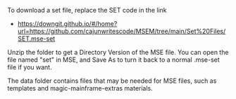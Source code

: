 To download a set file, replace the SET code in the link
* https://downgit.github.io/#/home?url=https://github.com/cajunwritescode/MSEM/tree/main/Set%20Files/SET.mse-set

Unzip the folder to get a Directory Version of the MSE file. You can open the file named "set" in MSE, and Save As to turn it back to a normal .mse-set file if you want.

The data folder contains files that may be needed for MSE files, such as templates and magic-mainframe-extras materials.
